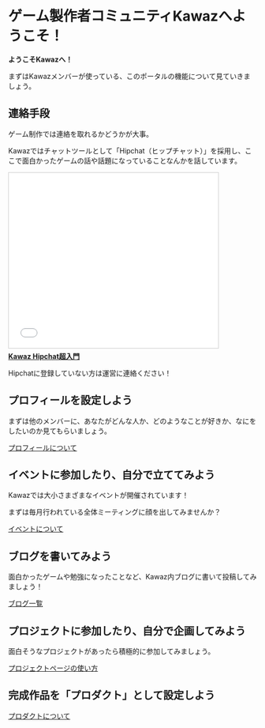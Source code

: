 # ゲーム製作者コミュニティKawazへようこそ！

**ようこそKawazへ！**

まずはKawazメンバーが使っている、このポータルの機能について見ていきましょう。

## 連絡手段

ゲーム制作では連絡を取れるかどうかが大事。

Kawazではチャットツールとして「Hipchat（ヒップチャット）」を採用し、ここで面白かったゲームの話や話題になっていることなんかを話しています。

<iframe src="//www.slideshare.net/slideshow/embed_code/35594813" width="425" height="355" frameborder="0" marginwidth="0" marginheight="0" scrolling="no" style="border:1px solid #CCC; border-width:1px; margin-bottom:5px; max-width: 100%;" allowfullscreen> </iframe> <div style="margin-bottom:5px"> <strong> <a href="//www.slideshare.net/giginet/kawaz-hipchat" title="Kawaz Hipchat超入門" target="_blank">Kawaz Hipchat超入門</a> </strong></div>

Hipchatに登録していない方は運営に連絡ください！



## プロフィールを設定しよう

まずは他のメンバーに、あなたがどんな人か、どのようなことが好きか、なにをしたいのか見てもらいましょう。

[プロフィールについて](http://kawaz.org/helps/profile/)


## イベントに参加したり、自分で立ててみよう

Kawazでは大小さまざまなイベントが開催されています！

まずは毎月行われている全体ミーティングに顔を出してみませんか？

[イベントについて](http://kawaz.org/helps/event/)


## ブログを書いてみよう

面白かったゲームや勉強になったことなど、Kawaz内ブログに書いて投稿してみましょう！

[ブログ一覧](http://kawaz.org/blogs/)



## プロジェクトに参加したり、自分で企画してみよう

面白そうなプロジェクトがあったら積極的に参加してみましょう。

[プロジェクトページの使い方](http://kawaz.org/helps/project/)

## 完成作品を「プロダクト」として設定しよう

[プロダクトについて](http://kawaz.org/helps/products/)


